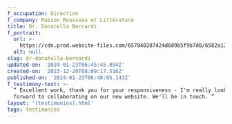 ```yaml
---
f_occupation: Direction
f_company: Maison Rousseau et Littérature
title: Dr. Donatella Bernardi
f_portrait:
  url: >-
    https://cdn.prod.website-files.com/657840207424d689b5f9b7d8/6582a127429b54139e6e614d_donatela-transparent.avif
  alt: null
slug: dr-donatella-bernardi
updated-on: '2024-01-23T06:45:45.894Z'
created-on: '2023-12-20T08:09:17.516Z'
published-on: '2024-01-23T06:48:05.143Z'
f_testimony-text: >-
  “ Excellent work, thank you for your responsiveness - I'm really looking
  forward to collaborating on our new website. We'll be in touch. ”
layout: '[testimonies].html'
tags: testimonies
---
```



